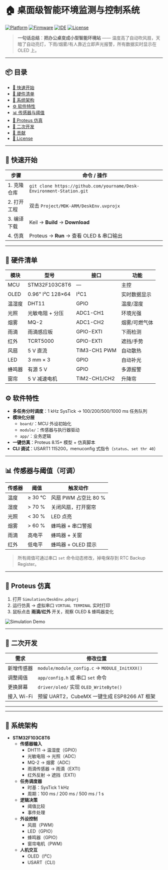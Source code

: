 # 🏠 桌面级智能环境监测与控制系统

[![Platform](https://img.shields.io/badge/Platform-STM32F103C8T6-blue)](https://www.st.com/en/microcontrollers-microprocessors/stm32f103c8.html)
[![Firmware](https://img.shields.io/badge/Firmware-STM32%20Std%20Periph%20Lib-green)](https://github.com/STMicroelectronics/STM32F10x_StdPeriph_Lib)
[![IDE](https://img.shields.io/badge/IDE-Keil%20MDK5-orange)](https://www.keil.com/)
[![License](https://img.shields.io/badge/License-MIT-yellow)](LICENSE)

> **一句话总结**：**把办公桌变成小型智能环境站** —— 温度高了自动吹风扇，天暗了自动亮灯，下雨/烟雾/有人靠近立即声光报警，所有数据实时显示在 OLED 上。

---

## 📦 目录

- [🚀 快速开始](#-快速开始)
- [🧰 硬件清单](#-硬件清单)
- [🧩 系统架构](#-系统架构)
- [⚙️ 软件特性](#️-软件特性)
- [📊 传感器与阈值](#-传感器与阈值)
- [🔌 Proteus 仿真](#-proteus-仿真)
- [🧪 二次开发](#-二次开发)
- [🤝 贡献](#-贡献)
- [📄 License](#-license)

---

## 🚀 快速开始

| 步骤 | 命令 / 操作 |
|------|-------------|
| 1. 克隆仓库 | `git clone https://github.com/yourname/Desk-Environment-Station.git` |
| 2. 打开工程 | 双击 `Project/MDK-ARM/DeskEnv.uvprojx` |
| 3. 编译下载 | Keil → **Build** → **Download** |
| 4. 仿真 | Proteus → **Run** → 查看 OLED & 串口输出 |

---

## 🧰 硬件清单

| 模块 | 型号 | 接口 | 功能 |
|------|------|------|------|
| MCU | STM32F103C8T6 | — | 主控 |
| OLED | 0.96" I²C 128×64 | I²C1 | 实时数据显示 |
| 温湿度 | DHT11 | GPIO | 温度/湿度 |
| 光照 | 光敏电阻 + 分压 | ADC1-CH1 | 环境光强 |
| 烟雾 | MQ-2 | ADC1-CH2 | 烟雾/可燃气体 |
| 雨滴 | 雨滴感应板 | GPIO-EXTI | 下雨检测 |
| 红外 | TCRT5000 | GPIO-EXTI | 遮挡/手势 |
| 风扇 | 5 V 直流 | TIM3-CH1 PWM | 自动散热 |
| LED | 3 mm × 3 | GPIO | 自动补光 |
| 蜂鸣器 | 有源 5 V | GPIO | 多源报警 |
| 窗帘 | 5 V 减速电机 | TIM2-CH1/CH2 | 升降帘 |

## ⚙️ 软件特性
- **多任务分时调度**：1 kHz SysTick → 100/200/500/1000 ms 任务队列  
- **模块化分层**  
  - `board/`：MCU 外设初始化  
  - `module/`：传感器与执行器驱动  
  - `app/`：业务逻辑  
- **一键仿真**：Proteus 8.15+ 模型 + 仿真脚本  
- **CLI 调试**：USART1 115200，menuconfig 式指令（`status`、`set thr 40`）

---

## 📊 传感器与阈值（可调）

| 传感器 | 阈值 | 触发动作 |
|--------|------|----------|
| 温度 | ≥ 30 ℃ | 风扇 PWM 占空比 80 % |
| 湿度 | > 70 % | 关闭风扇，打开窗帘 |
| 光照 | < 30 % | LED 点亮 |
| 烟雾 | > 60 % | 蜂鸣器 + 串口警报 |
| 雨滴 | 高电平 | 蜂鸣器 + 关窗 |
| 红外 | 低电平 | 蜂鸣器 + OLED 提示 |

> 所有阈值可通过串口 `set` 命令动态修改，掉电保存到 RTC Backup Register。

---

## 🔌 Proteus 仿真
1. 打开 `Simulation/DeskEnv.pdsprj`  
2. 运行仿真 → 虚拟串口 `VIRTUAL TERMINAL` 实时打印  
3. 鼠标点击 **雨滴/红外** 开关，观察 OLED & 蜂鸣器变化  

![Simulation Demo](doc/assets/proteus_demo.gif)

---

## 🧪 二次开发

| 需求 | 修改位置 |
|------|----------|
| 新增传感器 | `module/module_config.c` → `MODULE_InitXXX()` |
| 调整阈值 | `app/config.h` 或 串口 `set` 命令 |
| 更换屏幕 | `driver/oled/` 实现 `OLED_WriteByte()` |
| 接入 Wi-Fi | 预留 UART2，CubeMX 一键生成 ESP8266 AT 框架 |

---

---

## 🧩 系统架构

- **STM32F103C8T6**
  - **传感器输入**
    - DHT11 → 温湿度（GPIO）
    - 光敏电阻 → 光照（ADC）
    - MQ-2 → 烟雾（ADC）
    - 雨滴传感器 → 雨滴（EXTI）
    - 红外反射 → 遮挡（EXTI）
  - **任务调度器**
    - 时基：SysTick 1 kHz
    - 周期：100 ms / 200 ms / 500 ms / 1 s
  - **逻辑决策**
    - 阈值比较
    - 事件处理
  - **外设控制**
    - 风扇（PWM）
    - LED（GPIO）
    - 蜂鸣器（GPIO）
    - 窗帘电机（PWM）
  - **人机交互**
    - OLED（I²C）
    - USART（CLI）
